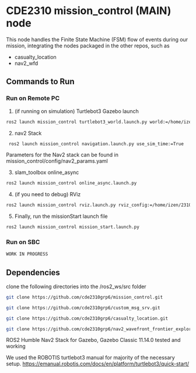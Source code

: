 # CDE2310 mission_control (MAIN) node

This node handles the Finite State Machine (FSM) flow of events during our mission, integrating the nodes packaged in the other repos, such as 
 - casualty_location
 - nav2_wfd


## Commands to Run

### Run on Remote PC
1. (if running on simulation) Turtlebot3 Gazebo launch
  ```bash
  ros2 launch mission_control turtlebot3_world.launch.py world:=/home/izen/custom_models/test2/model.sdf
  ```

2. nav2 Stack
 ```bash
  ros2 launch mission_control navigation.launch.py use_sim_time:=True
  ```
Parameters for the Nav2 stack can be found in mission_control/config/nav2_params.yaml

3. slam_toolbox online_async
 ```bash
 ros2 launch mission_control online_async.launch.py
 ```

4. (if you need to debug) RViz
 ```bash
 ros2 launch mission_control rviz.launch.py rviz_config:=/home/izen/2310_workspace/src/autonomous-explorer-node/rviz_config/frontier_view.rviz
 ```

5. Finally, run the missionStart launch file
```bash
ros2 launch mission_control mission_start.launch.py
```

### Run on SBC
```bash
WORK IN PROGRESS
```


## Dependencies

clone the following directories into the /ros2_ws/src folder
  ```bash
  git clone https://github.com/cde2310grp6/mission_control.git
  ```
  ```bash
  git clone https://github.com/cde2310grp6/custom_msg_srv.git
  ```
  ```bash
  git clone https://github.com/cde2310grp6/casualty_location.git
  ```
  ```bash
  git clone https://github.com/cde2310grp6/nav2_wavefront_frontier_exploration.git
  ```
ROS2 Humble
Nav2 Stack
for Gazebo, Gazebo Classic 11.14.0 tested and working

We used the ROBOTIS turtlebot3 manual for majority of the necessary setup.
https://emanual.robotis.com/docs/en/platform/turtlebot3/quick-start/

